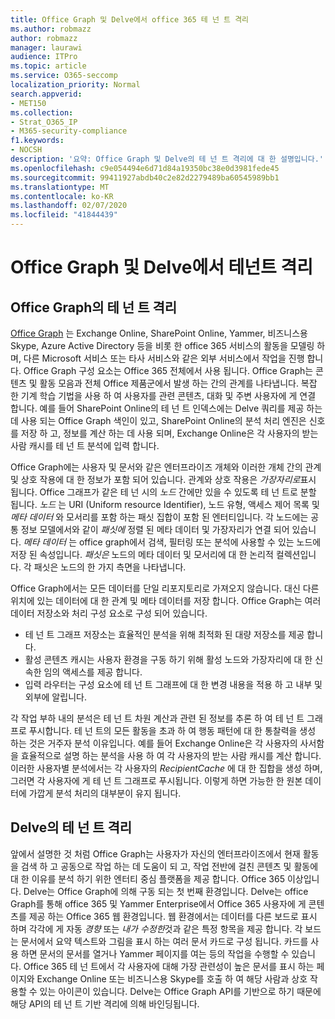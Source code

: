 ```yaml
---
title: Office Graph 및 Delve에서 office 365 테 넌 트 격리
ms.author: robmazz
author: robmazz
manager: laurawi
audience: ITPro
ms.topic: article
ms.service: O365-seccomp
localization_priority: Normal
search.appverid:
- MET150
ms.collection:
- Strat_O365_IP
- M365-security-compliance
f1.keywords:
- NOCSH
description: '요약: Office Graph 및 Delve의 테 넌 트 격리에 대 한 설명입니다.'
ms.openlocfilehash: c9e054494e6d71d84a19350bc38e0d3981fede45
ms.sourcegitcommit: 99411927abdb40c2e82d2279489ba60545989bb1
ms.translationtype: MT
ms.contentlocale: ko-KR
ms.lasthandoff: 02/07/2020
ms.locfileid: "41844439"
---
```

# <a name="tenant-isolation-in-the-office-graph-and-delve"></a>Office Graph 및 Delve에서 테넌트 격리

## <a name="tenant-isolation-in-the-office-graph"></a>Office Graph의 테 넌 트 격리

[Office Graph](https://developer.microsoft.com) 는 Exchange Online, SharePoint Online, Yammer, 비즈니스용 Skype, Azure Active Directory 등을 비롯 한 office 365 서비스의 활동을 모델링 하며, 다른 Microsoft 서비스 또는 타사 서비스와 같은 외부 서비스에서 작업을 진행 합니다. Office Graph 구성 요소는 Office 365 전체에서 사용 됩니다. Office Graph는 콘텐츠 및 활동 모음과 전체 Office 제품군에서 발생 하는 간의 관계를 나타냅니다. 복잡 한 기계 학습 기법을 사용 하 여 사용자를 관련 콘텐츠, 대화 및 주변 사용자에 게 연결 합니다. 예를 들어 SharePoint Online의 테 넌 트 인덱스에는 Delve 쿼리를 제공 하는 데 사용 되는 Office Graph 색인이 있고, SharePoint Online의 분석 처리 엔진은 신호를 저장 하 고, 정보를 계산 하는 데 사용 되며, Exchange Online은 각 사용자의 받는 사람 캐시를 테 넌 트 분석에 입력 합니다.

Office Graph에는 사용자 및 문서와 같은 엔터프라이즈 개체와 이러한 개체 간의 관계 및 상호 작용에 대 한 정보가 포함 되어 있습니다. 관계와 상호 작용은 *가장자리로*표시 됩니다. Office 그래프가 같은 테 넌 시의 *노드* 간에만 있을 수 있도록 테 넌 트로 분할 됩니다. *노드* 는 URI (Uniform resource Identifier), 노드 유형, 액세스 제어 목록 및 *메타 데이터* 와 모서리를 포함 하는 패싯 집합이 포함 된 엔터티입니다. 각 노드에는 공통 정보 모델에서와 같이 *패싯에* 정렬 된 메타 데이터 및 가장자리가 연결 되어 있습니다. *메타 데이터* 는 office graph에서 검색, 필터링 또는 분석에 사용할 수 있는 노드에 저장 된 속성입니다. *패싯은* 노드의 메타 데이터 및 모서리에 대 한 논리적 컬렉션입니다. 각 패싯은 노드의 한 가지 측면을 나타냅니다. 

Office Graph에서는 모든 데이터를 단일 리포지토리로 가져오지 않습니다. 대신 다른 위치에 있는 데이터에 대 한 관계 및 메타 데이터를 저장 합니다. Office Graph는 여러 데이터 저장소와 처리 구성 요소로 구성 되어 있습니다.

- 테 넌 트 그래프 저장소는 효율적인 분석을 위해 최적화 된 대량 저장소를 제공 합니다.
- 활성 콘텐츠 캐시는 사용자 환경을 구동 하기 위해 활성 노드와 가장자리에 대 한 신속한 임의 액세스를 제공 합니다.
- 입력 라우터는 구성 요소에 테 넌 트 그래프에 대 한 변경 내용을 적용 하 고 내부 및 외부에 알립니다.

각 작업 부하 내의 분석은 테 넌 트 차원 계산과 관련 된 정보를 추론 하 여 테 넌 트 그래프로 푸시합니다. 테 넌 트의 모든 활동을 초과 하 여 행동 패턴에 대 한 통찰력을 생성 하는 것은 거주자 분석 이유입니다. 예를 들어 Exchange Online은 각 사용자의 사서함을 효율적으로 설명 하는 분석을 사용 하 여 각 사용자의 받는 사람 캐시를 계산 합니다. 이러한 사용자별 분석에서는 각 사용자의 *RecipientCache* 에 대 한 집합을 생성 하며, 그러면 각 사용자에 게 테 넌 트 그래프로 푸시됩니다. 이렇게 하면 가능한 한 원본 데이터에 가깝게 분석 처리의 대부분이 유지 됩니다.

## <a name="tenant-isolation-in-delve"></a>Delve의 테 넌 트 격리

앞에서 설명한 것 처럼 Office Graph는 사용자가 자신의 엔터프라이즈에서 현재 활동을 검색 하 고 공동으로 작업 하는 데 도움이 되 고, 작업 전반에 걸친 콘텐츠 및 활동에 대 한 이유를 분석 하기 위한 엔터티 중심 플랫폼을 제공 합니다. Office 365 이상입니다. Delve는 Office Graph에 의해 구동 되는 첫 번째 환경입니다.
Delve는 office Graph를 통해 office 365 및 Yammer Enterprise에서 Office 365 사용자에 게 콘텐츠를 제공 하는 Office 365 웹 환경입니다. 웹 환경에서는 데이터를 다른 보드로 표시 하며 각각에 게 자동 *경향* 또는 *내가 수정한*것과 같은 특정 항목을 제공 합니다. 각 보드는 문서에서 요약 텍스트와 그림을 표시 하는 여러 문서 카드로 구성 됩니다. 카드를 사용 하면 문서의 문서를 열거나 Yammer 페이지를 여는 등의 작업을 수행할 수 있습니다. Office 365 테 넌 트에서 각 사용자에 대해 가장 관련성이 높은 문서를 표시 하는 페이지와 Exchange Online 또는 비즈니스용 Skype를 호출 하 여 해당 사람과 상호 작용할 수 있는 아이콘이 있습니다. Delve는 Office Graph API를 기반으로 하기 때문에 해당 API의 테 넌 트 기반 격리에 의해 바인딩됩니다.